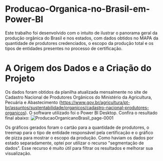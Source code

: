 # Producao-Organica-no-Brasil-em-Power-BI
Este trabalho foi desenvolvido com o intuito de ilustrar o panorama geral da produção orgânica do Brasil e nos estados, com dados obtidos no MAPA da quantidade de produtores credenciados, o escopo da produção total e os tipos de entidades presentes no processo de certificação. 

# A Origem dos Dados e a Criação do Projeto
Os dados foram obtidos da planilha atualizada mensalmente no site de Cadastro Nacional de Produtores Orgânicos do Ministério da Agricultura, Pecuária e Abastecimento (https://www.gov.br/agricultura/pt-br/assuntos/sustentabilidade/organicos/cadastro-nacional-produtores-organicos).
O software utilizado foi o Power BI Desktop. Confira o resultado final abaixo:
![ProducaoOrganicanoBrasil_page-0001](https://user-images.githubusercontent.com/98780694/151878262-2db37c45-7ece-42de-9269-f51125001e5d.jpg)

Os gráficos gerados foram o cartão para a quantidade de produtores, o treemap para o tipo de entidade responsável pela certificação e o gráfico de pizza para mostrar o escopo da produção. Como haviam os dados por estado separadamente, optei por utilizar o recurso "segmentação de dados". Esse recurso é muito útil para filtrar os resultados e melhorar sua visualização. 

